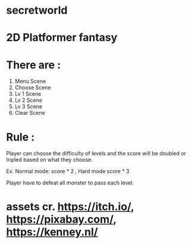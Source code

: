 # secretworld
# 2D Platformer fantasy

# There are :
1. Menu Scene
2. Choose Scene
3. Lv 1 Scene
4. Lv 2 Scene
5. Lv 3 Scene
6. Clear Scene

# Rule :
Player can choose the difficulty of levels and the score will be doubled or tripled based on what they choose.

Ex. Normal mode: score * 2 , Hard mode score * 3

Player have to defeat all monster to pass each level.

# assets cr. https://itch.io/, https://pixabay.com/, https://kenney.nl/
